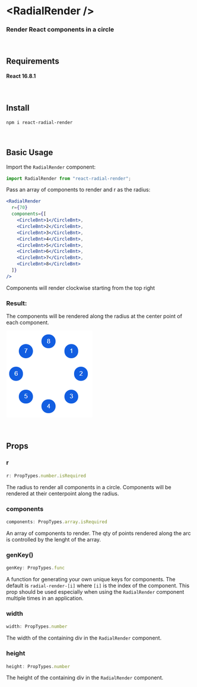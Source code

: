 # \<RadialRender />

### Render React components in a circle
<br />

## Requirements

#### React 16.8.1
<br />

## Install

```bash
npm i react-radial-render
```
<br />

## Basic Usage

Import the <code>RadialRender</code> component:

``` javascript
import RadialRender from "react-radial-render";
```

Pass an array of components to render and r as the radius:

```jsx
<RadialRender
  r={70}
  components={[
    <CircleBnt>1</CircleBnt>,
    <CircleBnt>2</CircleBnt>,
    <CircleBnt>3</CircleBnt>,
    <CircleBnt>4</CircleBnt>,
    <CircleBnt>5</CircleBnt>,
    <CircleBnt>6</CircleBnt>,
    <CircleBnt>7</CircleBnt>,
    <CircleBnt>8</CircleBnt>
  ]}
/>
```

Components will render clockwise starting from the top right

### Result:

The components will be rendered along the radius at the center point of each component.

![](demo/radial-render.PNG)

<br />

## Props

### r

```javascript
r: PropTypes.number.isRequired
```

The radius to render all components in a circle. Components will be rendered at their centerpoint along the radius.

### components

```javascript
components: PropTypes.array.isRequired
```

An array of components to render. The qty of points rendered along the arc is controlled by the lenght of the array.

### genKey()

```javascript
genKey: PropTypes.func
```

A function for generating your own unique keys for components. The default is <code>radial-render-[i]</code> where <code>[i]</code> is the index of the component. This prop should be used especially when using the <code>RadialRender</code> component multiple times in an application.

### width

```javascript
width: PropTypes.number
```

The width of the containing div in the <code>RadialRender</code> component.

### height

```javascript
height: PropTypes.number
```

The height of the containing div in the <code>RadialRender</code> component.
